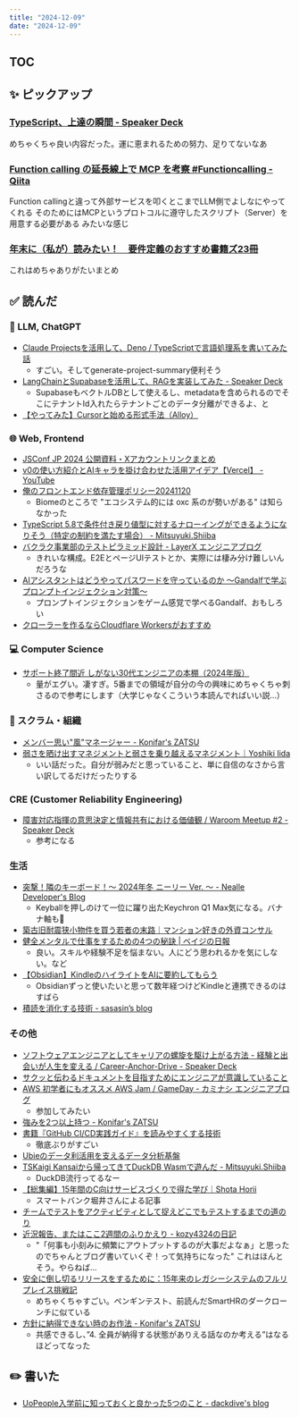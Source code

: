```yaml
---
title: "2024-12-09"
date: "2024-12-09"
---
```




## TOC

## ✨ ピックアップ

### [TypeScript、上達の瞬間 - Speaker Deck](https://speakerdeck.com/sadnessojisan/typescript-shang-da-noshun-jian)

めちゃくちゃ良い内容だった。運に恵まれるための努力、足りてないなあ

### [Function calling の延長線上で MCP を考察 #Functioncalling - Qiita](https://qiita.com/7shi/items/e27866ce51c6b9a0f605)

Function callingと違って外部サービスを叩くとこまでLLM側でよしなにやってくれる
そのためにはMCPというプロトコルに遵守したスクリプト（Server）を用意する必要がある
みたいな感じ

### [年末に（私が）読みたい！　要件定義のおすすめ書籍ズ23冊](https://zenn.dev/levtech/articles/ba7ee3ea6fc901)

これはめちゃありがたいまとめ

## ✅ 読んだ

<!-- 📝 : 下の方に内容メモあり -->

### 🧠 LLM, ChatGPT

- [Claude Projectsを活用して、Deno / TypeScriptで言語処理系を書いてみた話](https://zenn.dev/danimal141/articles/0b837232619038)
  - すごい。そしてgenerate-project-summary便利そう
- [LangChainとSupabaseを活用して、RAGを実装してみた - Speaker Deck](https://speakerdeck.com/atsushii/langchaintosupabasewohuo-yong-site-ragwoshi-zhuang-sitemita)
  - SupabaseもベクトルDBとして使えるし、metadataを含められるのでそこにテナントId入れたらテナントごとのデータ分離ができるよ、と
- [【やってみた】Cursorと始める形式手法（Alloy）](https://zenn.dev/loglass/articles/5e24364ef06aa9)

<!-- ### ☁︎ Salesforce -->


### 🌐 Web, Frontend

- [JSConf JP 2024 公開資料・Xアカウントリンクまとめ](https://zenn.dev/yumemi_inc/articles/2024-11-24-jsconf-jp-2024)
- [v0の使い方紹介とAIキャラを掛け合わせた活用アイデア【Vercel】 - YouTube](https://www.youtube.com/watch?v=7-QF7Yj-QEY)
- [俺のフロントエンド依存管理ポリシー20241120](https://zenn.dev/mizchi/articles/frontend-version-policies)
  - Biomeのところで "エコシステム的には oxc 系のが勢いがある" は知らなかった
- [TypeScript 5.8で条件付き戻り値型に対するナローイングができるようになりそう（特定の制約を満たす場合） - Mitsuyuki.Shiiba](https://bufferings.hatenablog.com/entry/2024/11/11/232139)
- [バクラク事業部のテストピラミッド設計 - LayerX エンジニアブログ](https://tech.layerx.co.jp/entry/2024/11/11/182102)
  - きれいな構成。E2EとページUIテストとか、実際には棲み分け難しいんだろうな
- [AIアシスタントはどうやってパスワードを守っているのか 〜Gandalfで学ぶプロンプトインジェクション対策〜](https://zenn.dev/loglass/articles/0563084acfd17e)
  - プロンプトインジェクションをゲーム感覚で学べるGandalf、おもしろい
- [クローラーを作るならCloudflare Workersがおすすめ](https://zenn.dev/sqer/articles/b12c6ff43170a3)

<!-- ### 🦀 Rust, WebAssembly -->


### 💻 Computer Science

- [サポート終了間近 しがない30代エンジニアの本棚（2024年版）](https://zenn.dev/su8/articles/c9a2e34d4602a0)
  - 量がエグい。凄すぎ。5番までの領域が自分の今の興味にめちゃくちゃ刺さるので参考にします（大学じゃなくこういう本読んでればいい説…）


### 🤝 スクラム・組織

- [メンバー思い"風"マネージャー - Konifar's ZATSU](https://konifar-zatsu.hatenadiary.jp/entry/2024/11/13/212840)
- [弱さを晒け出すマネジメントと弱さを乗り越えるマネジメント｜Yoshiki Iida](https://note.com/ysk_118/n/n93a3ca380ca0?sub_rt=share_pw)
  - いい話だった。自分が弱みだと思っていること、単に自信のなさから言い訳してるだけだったりする

### CRE (Customer Reliability Engineering)

- [障害対応指揮の意思決定と情報共有における価値観 / Waroom Meetup #2 - Speaker Deck](https://speakerdeck.com/arthur1/waroom-meetup-number-2)
  - 参考になる

### 生活

- [突撃！隣のキーボード！〜 2024年冬 ニーリー Ver. 〜 - Nealle Developer's Blog](https://nealle-dev.hatenablog.com/entry/2024/12/03/02)
  - Keyballを押しのけて一位に躍り出たKeychron Q1 Max気になる。バナナ軸も🍌
- [築古旧耐震狭小物件を買う若者の末路｜マンション好きの外資コンサル](https://note.com/mansioncon/n/n7f1f8f6be7b6?sub_rt=share_pw)
- [健全メンタルで仕事をするための4つの秘訣 | ベイジの日報](https://baigie.me/nippo/2024/11/25/healthy-mental/)
  - 良い。スキルや経験不足を悩まない。人にどう思われるかを気にしない。など
- [【Obsidian】KindleのハイライトをAIに要約してもらう](https://zenn.dev/shumpei_nagata/articles/summarize_kindle_highlights_with_openai)
  - Obsidianずっと使いたいと思って数年経つけどKindleと連携できるのはすばら
- [積読を消化する技術 - sasasin’s blog](https://sasasin.hatenablog.com/entry/2024/11/04/190451)

### その他

- [ソフトウェアエンジニアとしてキャリアの螺旋を駆け上がる方法 - 経験と出会いが人生を変える / Career-Anchor-Drive - Speaker Deck](https://speakerdeck.com/soudai/career-anchor-drive)
- [サクッと伝わるドキュメントを目指すためにエンジニアが意識していること](https://zenn.dev/elmodev09/articles/050c2ed43d05f9)
- [AWS 初学者にもオススメ AWS Jam / GameDay - カミナシ エンジニアブログ](https://kaminashi-developer.hatenablog.jp/entry/2024/11/30/aws-jam-gameday-recommend)
  - 参加してみたい
- [強みを2つ以上持つ - Konifar's ZATSU](https://konifar-zatsu.hatenadiary.jp/entry/2024/11/26/194225)
- [書籍『GitHub CI/CD実践ガイド』を読みやすくする技術](https://zenn.dev/tmknom/articles/readable-github-cicd-book)
  - 徹底ぶりがすごい
- [Ubieのデータ利活用を支えるデータ分析基盤](https://zenn.dev/ubie_dev/articles/1fe0b284b6173c)
- [TSKaigi Kansaiから帰ってきてDuckDB Wasmで遊んだ - Mitsuyuki.Shiiba](https://bufferings.hatenablog.com/entry/2024/11/19/033133)
  - DuckDB流行ってるなー
- [【総集編】15年間のC向けサービスづくりで得た学び｜Shota Horii](https://note.com/horishou/n/n75e0ec39d268)
  - スマートバンク堀井さんによる記事
- [チームでテストをアクティビティとして捉えどこでもテストするまでの道のり](https://zenn.dev/loglass/articles/dbd4fe36aa3169)
- [近況報告、またはここ2週間のふりかえり - kozy4324の日記](https://kozy4324.hatenablog.jp/entry/2024/11/13/090702)
  - "「何事も小刻みに頻繁にアウトプットするのが大事だよなぁ」と思ったのでちゃんとブログ書いていくぞ！って気持ちになった" これはほんとそう。やらねば...
- [安全に倒し切るリリースをするために：15年来のレガシーシステムのフルリプレイス挑戦記](https://zenn.dev/neinc_tech/articles/2d25e455ae63a6)
  - めちゃくちゃすごい。ペンギンテスト、前読んだSmartHRのダークローンチに似ている
- [方針に納得できない時のお作法 - Konifar's ZATSU](https://konifar-zatsu.hatenadiary.jp/entry/2024/11/05/192421)
  - 共感できるし、”4. 全員が納得する状態がありえる話なのか考える”はなるほどってなった

## ✏️ 書いた

- [UoPeople入学前に知っておくと良かった5つのこと - dackdive's blog](https://dackdive.hateblo.jp/entry/2024/12/06/103258)

<!-- ## 🗑 Stale -->

<!-- ## 📝 読んだ記事のメモ -->
